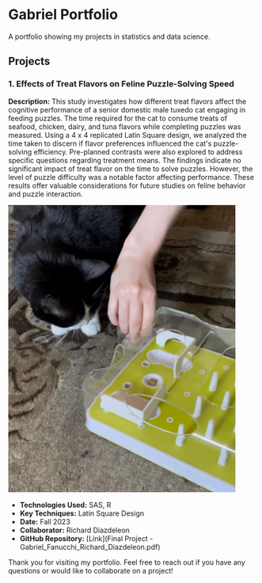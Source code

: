 # Gabriel Portfolio
A portfolio showing my projects in statistics and data science.

## Projects

### 1. Effects of Treat Flavors on Feline Puzzle-Solving Speed

**Description:** 
This study investigates how different treat flavors affect the cognitive performance of a senior domestic male tuxedo cat engaging in feeding puzzles. The time required for the cat to consume treats of seafood, chicken, dairy, and tuna flavors while completing puzzles was measured. Using a 4 x 4 replicated Latin Square design, we analyzed the time taken to discern if flavor preferences influenced the cat's puzzle-solving efficiency. Pre-planned contrasts were also explored to address specific questions regarding treatment means. The findings indicate no significant impact of treat flavor on the time to solve puzzles. However, the level of puzzle difficulty was a notable factor affecting performance. These results offer valuable considerations for future studies on feline behavior and puzzle interaction.

![Tuxedo Cat](gaucho.png)

- **Technologies Used:** SAS, R
- **Key Techniques:** Latin Square Design
- **Date:** Fall 2023
- **Collaborator:** Richard Diazdeleon
- **GitHub Repository:** [Link](Final Project - Gabriel_Fanucchi_Richard_Diazdeleon.pdf)

Thank you for visiting my portfolio. Feel free to reach out if you have any questions or would like to collaborate on a project!

